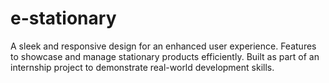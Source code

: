 # e-stationary
A sleek and responsive design for an enhanced user experience. Features to showcase and manage stationary products efficiently. Built as part of an internship project to demonstrate real-world development skills.
